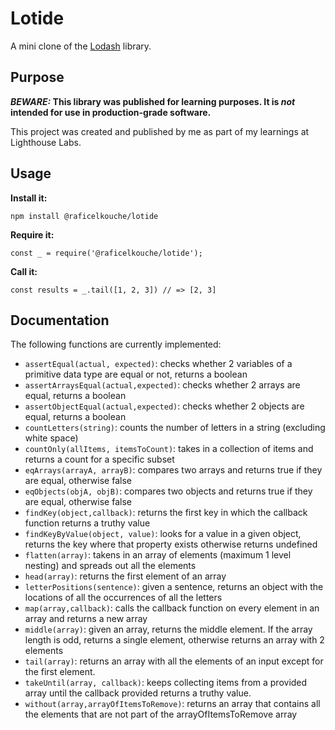 # Lotide

A mini clone of the [Lodash](https://lodash.com) library.

## Purpose

**_BEWARE:_ This library was published for learning purposes. It is _not_ intended for use in production-grade software.**

This project was created and published by me as part of my learnings at Lighthouse Labs. 

## Usage

**Install it:**

`npm install @raficelkouche/lotide`

**Require it:**

`const _ = require('@raficelkouche/lotide');`

**Call it:**

`const results = _.tail([1, 2, 3]) // => [2, 3]`

## Documentation

The following functions are currently implemented:

* `assertEqual(actual, expected)`: checks whether 2 variables of a primitive data type are equal or not, returns a boolean
* `assertArraysEqual(actual,expected)`: checks whether 2 arrays are equal, returns a boolean
* `assertObjectEqual(actual,expected)`: checks whether 2 objects are equal, returns a boolean
* `countLetters(string)`: counts the number of letters in a string (excluding white space)
* `countOnly(allItems, itemsToCount)`: takes in a collection of items and returns a count for a specific subset 
* `eqArrays(arrayA, arrayB)`: compares two arrays and returns true if they are equal, otherwise false
* `eqObjects(objA, objB)`: compares two objects and returns true if they are equal, otherwise false
* `findKey(object,callback)`: returns the first key in which the callback function returns a truthy value
* `findKeyByValue(object, value)`: looks for a value in a given object, returns the key where that property exists otherwise returns undefined
* `flatten(array)`: takens in an array of elements (maximum 1 level nesting) and spreads out all the elements 
* `head(array)`: returns the first element of an array
* `letterPositions(sentence)`: given a sentence, returns an object with the locations of all the occurrences of all the letters
* `map(array,callback)`: calls the callback function on every element in an array and returns a new array
* `middle(array)`: given an array, returns the middle element. If the array length is odd, returns a single element, otherwise returns an array with 2 elements
* `tail(array)`: returns an array with all the elements of an input except for the first element.
* `takeUntil(array, callback)`: keeps collecting items from a provided array until the callback provided returns a truthy value.
* `without(array,arrayOfItemsToRemove)`: returns an array that contains all the elements that are not part of the arrayOfItemsToRemove array